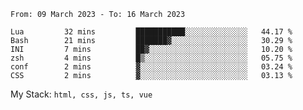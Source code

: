<!--START_SECTION:waka-->

```text
From: 09 March 2023 - To: 16 March 2023

Lua         32 mins         ███████████░░░░░░░░░░░░░░   44.17 %
Bash        21 mins         ███████▓░░░░░░░░░░░░░░░░░   30.29 %
INI         7 mins          ██▓░░░░░░░░░░░░░░░░░░░░░░   10.20 %
zsh         4 mins          █▒░░░░░░░░░░░░░░░░░░░░░░░   05.75 %
conf        2 mins          ▓░░░░░░░░░░░░░░░░░░░░░░░░   03.24 %
CSS         2 mins          ▓░░░░░░░░░░░░░░░░░░░░░░░░   03.13 %
```

<!--END_SECTION:waka-->
My Stack: `html, css, js, ts, vue`
